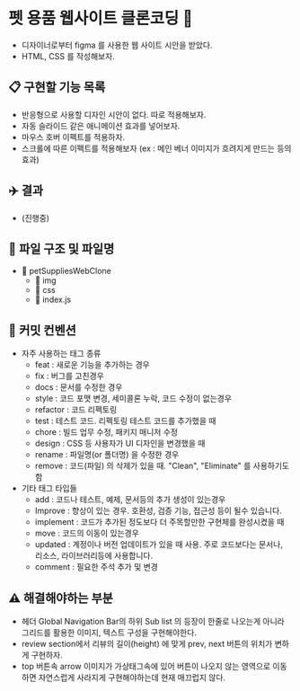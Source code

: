 # 펫 용품 웹사이트 클론코딩 :dog:

- 디자이너로부터 figma 를 사용한 웹 사이트 시안을 받았다.
- HTML, CSS 를 작성해보자.

## :clipboard: 구현할 기능 목록

- 반응형으로 사용할 디자인 시안이 없다. 따로 적용해보자.
- 자동 슬라이드 같은 애니메이션 효과를 넣어보자.
- 마우스 호버 이펙트를 적용하자.
- 스크롤에 따른 이펙트를 적용해보자 (ex : 메인 베너 이미지가 흐려지게 만드는 등의 효과)

## :airplane: 결과

- (진행중)

## :file_folder: 파일 구조 및 파일명

- :open_file_folder: petSuppliesWebClone
  - :open_file_folder: img
    <!-- - :memo: -->
  - :open_file_folder: css
  - :memo: index.js

## :book: 커밋 컨벤션

- 자주 사용하는 태그 종류
  - feat : 새로운 기능을 추가하는 경우
  - fix : 버그를 고친경우
  - docs : 문서를 수정한 경우
  - style : 코드 포맷 변경, 세미콜론 누락, 코드 수정이 없는경우
  - refactor : 코드 리펙토링
  - test : 테스트 코드. 리펙토링 테스트 코드를 추가했을 때
  - chore : 빌드 업무 수정, 패키지 매니저 수정
  - design : CSS 등 사용자가 UI 디자인을 변경했을 때
  - rename : 파일명(or 폴더명) 을 수정한 경우
  - remove : 코드(파일) 의 삭제가 있을 때. "Clean", "Eliminate" 를 사용하기도 함
- 기타 태그 타입들
  - add : 코드나 테스트, 예제, 문서등의 추가 생성이 있는경우
  - Improve : 향상이 있는 경우. 호환성, 검증 기능, 접근성 등이 될수 있습니다.
  - implement : 코드가 추가된 정도보다 더 주목할만한 구현체를 완성시켰을 때
  - move : 코드의 이동이 있는경우
  - updated : 계정이나 버전 업데이트가 있을 때 사용. 주로 코드보다는 문서나, 리소스, 라이브러리등에 사용합니다.
  - comment : 필요한 주석 추가 및 변경

## :warning: 해결해야하는 부분

- 헤더 Global Navigation Bar의 하위 Sub list 의 등장이 한줄로 나오는게 아니라 그리드를 활용한 이미지, 텍스트 구성을 구현해야한다.
- review section에서 리뷰의 길이(height) 에 맞게 prev, next 버튼의 위치가 변하게 구현하자.
- top 버튼속 arrow 이미지가 가상태그속에 있어 버튼이 나오지 않는 영역으로 이동하면 자연스럽게 사라지게 구현해야하는데 현재 매끄럽지 않다.
